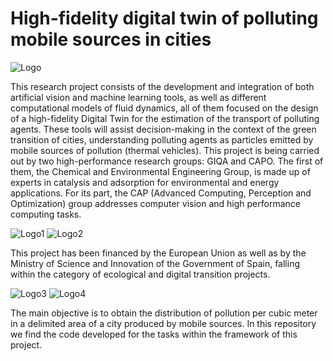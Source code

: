 
# High-fidelity digital twin of polluting mobile sources in cities



![Logo](https://encrypted-tbn0.gstatic.com/images?q=tbn:ANd9GcT4VSSVA8N-f21eRuxim3wpc_V0Dt0sxFUBIm4OYVxR&s)


This research project consists of the development and integration of both artificial vision and machine learning tools, as well as different computational models of fluid dynamics, all of them focused on the design of a high-fidelity Digital Twin for the estimation of the transport of polluting agents. These tools will assist decision-making in the context of the green transition of cities, understanding polluting agents as particles emitted by mobile sources of pollution (thermal vehicles). This project is being carried out by two high-performance research groups: GIQA and CAPO. The first of them, the Chemical and Environmental Engineering Group, is made up of experts in catalysis and adsorption for environmental and energy applications. For its part, the CAP (Advanced Computing, Perception and Optimization) group addresses computer vision and high performance computing tasks.

![Logo1]([https://github.com/capo-urjc/pollutwin/tree/main/docs/imgs/logoGICA.png](https://github.com/capo-urjc/pollutwin/blob/main/docs/imgs/logoCAPO.png))
![Logo2](https://github.com/capo-urjc/pollutwin/tree/main/docs/imgs/logoCAPO.png)


This project has been financed by the European Union as well as by the Ministry of Science and Innovation of the Government of Spain, falling within the category of ecological and digital transition projects.

![Logo3](https://github.com/capo-urjc/pollutwin/tree/main/docs/imgs/logo_ministerio.png)
![Logo4](https://github.com/capo-urjc/pollutwin/tree/main/docs/imgs/logoUE.png)


The main objective is to obtain the distribution of pollution per cubic meter in a delimited area of a city produced by mobile sources. In this repository we find the code developed for the tasks within the framework of this project.

